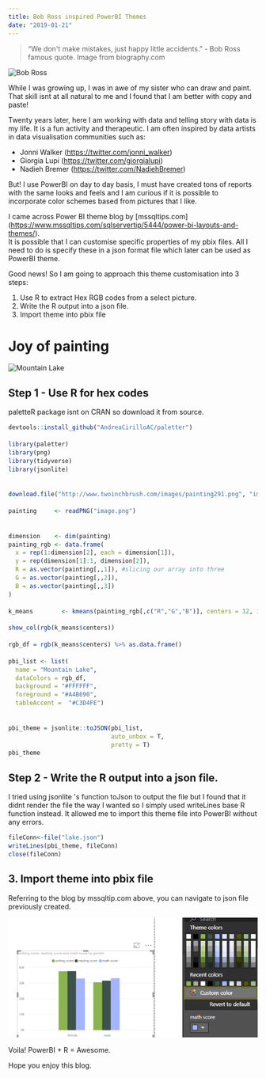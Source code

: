```yaml
---
title: Bob Ross inspired PowerBI Themes
date: "2019-01-21"
---
```

> “We don't make mistakes, just happy little accidents.”  - Bob Ross famous quote.
Image from biography.com


![Bob Ross](https://www.biography.com/.image/t_share/MTI1NDg4NTg2MDAxODA1Mjgy/bob-ross-promojpg.jpg)

While I was growing up, I was in awe of my sister who can draw and paint. That skill isnt at all natural to me and I found that I am better with copy and paste! 

Twenty years later, here I am working with data and telling story with data is my life. It is a fun activity and therapeutic. I am often inspired by data artists in data visualisation communities such as:

* Jonni Walker (https://twitter.com/jonni_walker)
* Giorgia Lupi (https://twitter.com/giorgialupi)
* Nadieh Bremer (https://twitter.com/NadiehBremer)

But! I use PowerBI on day to day basis, I must have created tons of reports with the same looks and feels and I am curious if it is possible to incorporate color schemes based from pictures that I like.

I came across Power BI theme blog by [mssqltips.com]  (https://www.mssqltips.com/sqlservertip/5444/power-bi-layouts-and-themes/). 
<br>
It is possible that I can customise specific properties of my pbix files. All I need to do is specify these in a json format file which later can be used as PowerBI theme.

Good news! So I am going to approach this theme customisation into 3 steps:
<br>
1. Use R to extract Hex RGB codes from a select picture.
2. Write the R output into a json file.
3. Import theme into pbix file

# Joy of painting

![Mountain Lake](http://www.twoinchbrush.com/images/painting291.png)

## Step 1 - Use R for hex codes
paletteR package isnt on CRAN so download it from source.

```r
devtools::install_github("AndreaCirilloAC/paletter")

library(paletter)
library(png)
library(tidyverse)
library(jsonlite)


download.file("http://www.twoinchbrush.com/images/painting291.png", "image.png")

painting     <- readPNG("image.png")


dimension    <- dim(painting)
painting_rgb <- data.frame(
  x = rep(1:dimension[2], each = dimension[1]),
  y = rep(dimension[1]:1, dimension[2]),
  R = as.vector(painting[,,1]), #slicing our array into three
  G = as.vector(painting[,,2]),
  B = as.vector(painting[,,3])
)

k_means        <- kmeans(painting_rgb[,c("R","G","B")], centers = 12, iter.max = 30)

show_col(rgb(k_means$centers))

rgb_df = rgb(k_means$centers) %>% as.data.frame() 

pbi_list <- list(
  name = "Mountain Lake",
  dataColors = rgb_df,
  background = "#FFFFFF",
  foreground = "#A4B690",
  tableAccent =  "#C3D4FE")


pbi_theme = jsonlite::toJSON(pbi_list, 
                             auto_unbox = T, 
                             pretty = T)
pbi_theme
```

## Step 2 - Write the R output into a json file.
I tried using jsonlite 's function toJson to output the file but I found that it didnt render the file the way I wanted so I simply used writeLines base R function instead. It allowed me to import this theme file into PowerBI without any errors.

```r
fileConn<-file("lake.json")
writeLines(pbi_theme, fileConn)
close(fileConn)
```

## 3. Import theme into pbix file
Referring to the blog by mssqltip.com above, you can navigate to json file previously created.


![PowerBI Moutain Lake Theme](pbi_theme.png)



Voila! PowerBI + R = Awesome.

Hope you enjoy this blog. 
